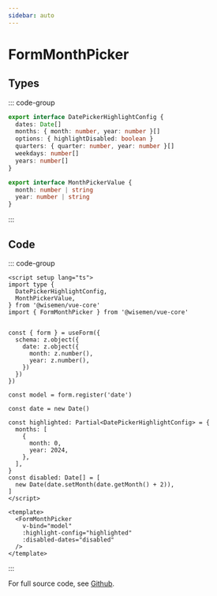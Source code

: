 ```yaml
---
sidebar: auto
---
```



# FormMonthPicker

<!-- @include: ./form-month-picker-meta.md -->

## Types
::: code-group
```ts [DatePickerHighlightConfig]
export interface DatePickerHighlightConfig {
  dates: Date[]
  months: { month: number, year: number }[]
  options: { highlightDisabled: boolean }
  quarters: { quarter: number, year: number }[]
  weekdays: number[]
  years: number[]
}
```
```ts [MonthPickerValue]
export interface MonthPickerValue {
  month: number | string
  year: number | string
}

```
:::

## Code

::: code-group
```vue [Usage]
<script setup lang="ts">
import type {
  DatePickerHighlightConfig,
  MonthPickerValue,
} from '@wisemen/vue-core'
import { FormMonthPicker } from '@wisemen/vue-core'


const { form } = useForm({
  schema: z.object({
    date: z.object({
      month: z.number(),
      year: z.number(),
    })
  })
})

const model = form.register('date')

const date = new Date()

const highlighted: Partial<DatePickerHighlightConfig> = {
  months: [
    {
      month: 0,
      year: 2024,
    },
  ],
}
const disabled: Date[] = [
  new Date(date.setMonth(date.getMonth() + 2)),
]
</script>
  
<template>
  <FormMonthPicker
    v-bind="model"
    :highlight-config="highlighted"
    :disabled-dates="disabled"
  />
</template>
```
:::

For full source code, see [Github](https://github.com/wisemen-digital/vue-core/blob/main/packages/components/src/components/date/month/FormMonthPicker.vue).
